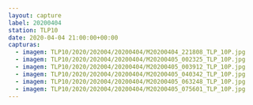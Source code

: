 ```yaml
---
layout: capture
label: 20200404
station: TLP10
date: 2020-04-04 21:00:00+00:00
capturas:
  - imagem: TLP10/2020/202004/20200404/M20200404_221808_TLP_10P.jpg
  - imagem: TLP10/2020/202004/20200404/M20200405_002325_TLP_10P.jpg
  - imagem: TLP10/2020/202004/20200404/M20200405_003912_TLP_10P.jpg
  - imagem: TLP10/2020/202004/20200404/M20200405_040342_TLP_10P.jpg
  - imagem: TLP10/2020/202004/20200404/M20200405_063248_TLP_10P.jpg
  - imagem: TLP10/2020/202004/20200404/M20200405_075601_TLP_10P.jpg
---
```

